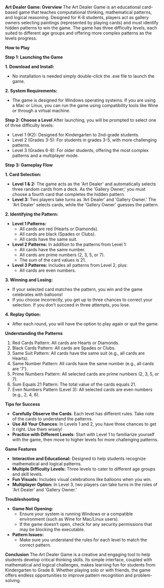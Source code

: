 **Art Dealer Game: 
Overview**
The Art Dealer Game is an educational card-based game that teaches computational thinking, mathematical patterns, and logical reasoning. Designed for K-8 students, players act as gallery owners selecting paintings (represented by playing cards) and must identify hidden patterns to win the game. The game has three difficulty levels, each suited to different age groups and offering more complex patterns as the levels progress.


**How to Play**


**Step 1: Launching the Game**


**1. Download and Install:**
- No installation is needed simply double-click the .exe file to launch the game.


**2. System Requirements:**
- The game is designed for Windows operating systems. If you are using a Mac or Linux, you can run the game using compatibility tools like Wine or through a virtual machine.


**Step 2: Choose a Level**
After launching, you will be prompted to select one of three difficulty levels:
- Level 1 (K2): Designed for Kindergarten to 2nd-grade students.
- Level 2 (Grades 3-5): For students in grades 3-5, with more challenging patterns.
- Level 3 (Grades 6-8): For older students, offering the most complex patterns and a multiplayer mode.


**Step 3: Gameplay Flow**


**1. Card Selection:**
- **Level 1 & 2:** The game acts as the 'Art Dealer' and automatically selects three random cards from a deck. As the 'Gallery Owner,' you must choose a fourth card that completes the hidden pattern.
- **Level 3:** Two players take turns as 'Art Dealer' and 'Gallery Owner.' The 'Art Dealer' selects cards, while the 'Gallery Owner' guesses the pattern.


**2. Identifying the Pattern:**
- **Level 1 Patterns:**
  - All cards are red (Hearts or Diamonds).
  - All cards are black (Spades or Clubs).
  - All cards have the same suit.
- **Level 2 Patterns:** In addition to the patterns from Level 1:
  - All cards have the same number.
  - All cards are prime numbers (2, 3, 5, or 7).
  - The sum of the card values is 21.
- **Level 3 Patterns:** Includes all patterns from Level 2, plus:
  - All cards are even numbers.


**3. Winning and Losing:**
- If your selected card matches the pattern, you win and the game celebrates with balloons!
- If you choose incorrectly, you get up to three chances to correct your selection. If you don’t succeed in three attempts, you lose.


**4. Replay Option:**
- After each round, you will have the option to play again or quit the game.


**Understanding the Patterns**
1. Red Cards Pattern: All cards are Hearts or Diamonds.
2. Black Cards Pattern: All cards are Spades or Clubs.
3. Same Suit Pattern: All cards have the same suit (e.g., all cards are Hearts).
4. Same Number Pattern: All cards have the same number (e.g., all cards are '7').
5. Prime Numbers Pattern: All selected cards are prime numbers (2, 3, 5, or 7).
6. Sum Equals 21 Pattern: The total value of the cards equals 21.
7. Even Numbers Pattern (Level 3): All selected cards are even numbers (e.g., 2, 4, 6).


**Tips for Success**
- **Carefully Observe the Cards**: Each level has different rules. Take note of the cards to understand the patterns.
- **Use All Your Chances**: In Levels 1 and 2, you have three chances to get it right. Use them wisely!
- **Practice with Different Levels**: Start with Level 1 to familiarize yourself with the game, then move to higher levels for more challenging patterns.


**Game Features**
- **Interactive and Educational:** Designed to help students recognize mathematical and logical patterns.
- **Multiple Difficulty Levels:** Three levels to cater to different age groups and skill levels.
- **Fun Visuals:** Includes visual celebrations like balloons when you win.
- **Multiplayer Option:** In Level 3, two players can take turns in the roles of 'Art Dealer' and 'Gallery Owner.'


**Troubleshooting**
- **Game Not Opening:**
  - Ensure your system is running Windows or a compatible environment (such as Wine for Mac/Linux users).
  - If the game doesn’t open, check for any security permissions that may be blocking the executable.
- **Pattern Issues:**
  - Make sure you understand the rules for each level to match the correct pattern.


**Conclusion**
The Art Dealer Game is a creative and engaging tool to help students develop critical thinking skills. Its simple interface, coupled with mathematical and logical challenges, makes learning fun for students from Kindergarten to Grade 8. Whether playing solo or with friends, the game offers endless opportunities to improve pattern recognition and problem-solving.
